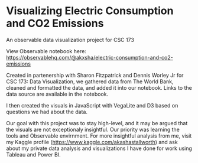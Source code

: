 # Visualizing Electric Consumption and CO2 Emissions
An observable data visualization project for CSC 173


View Observable notebook here: https://observablehq.com/@akxsha/electric-consumption-and-co2-emissions


Created in partenership with Sharon Fitzpatrick and Dennis Worley Jr for CSC 173: Data Visualization, we gathered data from The World Bank, cleaned and formatted the data, and added it into our notebook. Links to the data source are available in the notebook. 

I then created the visuals in JavaScript with VegaLite and D3 based on questions we had about the data. 

Our goal with this project was to stay high-level, and it may be argued that the visuals are not exceptionaly insightful. Our priority was learning the tools and Observable envirnment. For more insightful analysis from me, visit my Kaggle profile (https://www.kaggle.com/akashastallworth) and ask about my private data analysis and visualizations I have done for work using Tableau and Power BI. 
